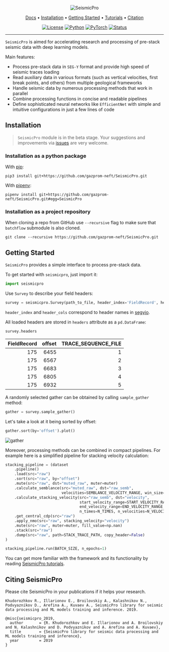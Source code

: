 <div align="center">

![SeismicPro](https://user-images.githubusercontent.com/19351782/125063408-1bcdab80-e0b8-11eb-96c2-719bc640da36.png)


<p align="center">
  <a href="">Docs</a> •
  <a href="#installation">Installation</a> •
  <a href="#getting-started">Getting Started</a> •
  <a href="tutorials">Tutorials</a> •
  <a href="#citing-seismicpro">Citation</a>
</p>

[![License](https://img.shields.io/github/license/analysiscenter/batchflow.svg)](https://www.apache.org/licenses/LICENSE-2.0)
[![Python](https://img.shields.io/badge/python-3.6-blue.svg)](https://python.org)
[![PyTorch](https://img.shields.io/badge/PyTorch-1.8-orange.svg)](https://pytorch.org)
[![Status](https://github.com/gazprom-neft/SeismicPro/workflows/status/badge.svg)](https://github.com/gazprom-neft/SeismicPro/actions?query=workflow%3Astatus)

</div>

---

`SeismicPro` is aimed for accelerating research and processing of pre-stack seismic data with deep learning models.

Main features:

* Process pre-stack data in `SEG-Y` format and provide high speed of seismic traces loading
* Read auxiliary data in various formats (such as vertical velocities, first break points, and others) from multiple geological frameworks
* Handle seismic data by numerous processing methods that work in parallel
* Combine processing functions in concise and readable pipelines
* Define sophisticated neural networks like `EfficientNet` with simple and intuitive configurations in just a few lines of code


## Installation

> `SeismicPro` module is in the beta stage. Your suggestions and improvements via [issues](https://github.com/gazprom-neft/SeismicPro/issues) are very welcome.

### Installation as a python package

With [pip](https://pip.pypa.io/en/stable/):

    pip3 install git+https://github.com/gazprom-neft/SeismicPro.git

With [pipenv](https://docs.pipenv.org/):

    pipenv install git+https://github.com/gazprom-neft/SeismicPro.git#egg=SeismicPro

### Installation as a project repository

When cloning a repo from GitHub use ``--recursive`` flag to make sure that ``batchflow`` submodule is also cloned.

    git clone --recursive https://github.com/gazprom-neft/SeismicPro.git


## Getting Started

`SeismicPro` provides a simple interface to process pre-stack data.

To get started with `seismicpro`, just import it:

```python
import seismicpro
```

Use `Survey` to describe your field headers:

```python
survey = seismicpro.Survey(path_to_file, header_index='FieldRecord', header_cols='offset')
```
`header_index` and `header_cols` correspond to header names in [segyio](https://segyio.readthedocs.io/en/latest/segyio.html#constants).

All loaded headers are stored in `headers` attribute as a `pd.DataFrame`:

```python
survey.headers
```

|   FieldRecord |   offset |   TRACE_SEQUENCE_FILE |
|--------------:|---------:|----------------------:|
|           175 |     6455 |                     1 |
|           175 |     6567 |                     2 |
|           175 |     6683 |                     3 |
|           175 |     6805 |                     4 |
|           175 |     6932 |                     5 |

A randomly selected gather can be obtained by calling `sample_gather` method:

```python
gather = survey.sample_gather()
```

Let's take a look at it being sorted by offset:

```python
gather.sort(by='offset').plot()
```

![gather](https://i.imgur.com/qv0SsEE.png)

Moreover, processing methods can be combined in compact pipelines. For example here is a simplified pipeline for stacking velocity calculation:

```python
stacking_pipeline = (dataset
    .pipeline()
    .load(src="raw")
    .sort(src="raw", by="offset")
    .mute(src="raw", dst="muted_raw", muter=muter)
    .calculate_semblance(src="muted_raw", dst="raw_semb",
                         velocities=SEMBLANCE_VELOCITY_RANGE, win_size=8)
    .calculate_stacking_velocity(src="raw_semb", dst="velocity",
                                 start_velocity_range=START_VELOCITY_RANGE,
                                 end_velocity_range=END_VELOCITY_RANGE,
                                 n_times=N_TIMES, n_velocities=N_VELOCITIES)
    .get_central_cdp(src="raw")
    .apply_nmo(src="raw", stacking_velocity="velocity")
    .mute(src="raw", muter=muter, fill_value=np.nan)
    .stack(src="raw")
    .dump(src="raw", path=STACK_TRACE_PATH, copy_header=False)
)

stacking_pipeline.run(BATCH_SIZE, n_epochs=1)
```

You can get more familiar with the framework and its functionality by reading [SeismicPro tutorials](tutorials).


## Citing SeismicPro

Please cite SeismicPro in your publications if it helps your research.

    Khudorozhkov R., Illarionov E., Broilovskiy A., Kalashnikov N., Podvyaznikov D., Arefina A., Kuvaev A., SeismicPro library for seismic data processing and ML models training and inference. 2019.

```
@misc{seismicpro_2019,
  author       = {R. Khudorozhkov and E. Illarionov and A. Broilovskiy and N. Kalashnikov and D. Podvyaznikov and A. Arefina and A. Kuvaev},
  title        = {SeismicPro library for seismic data processing and ML models training and inference},
  year         = 2019
}
```
